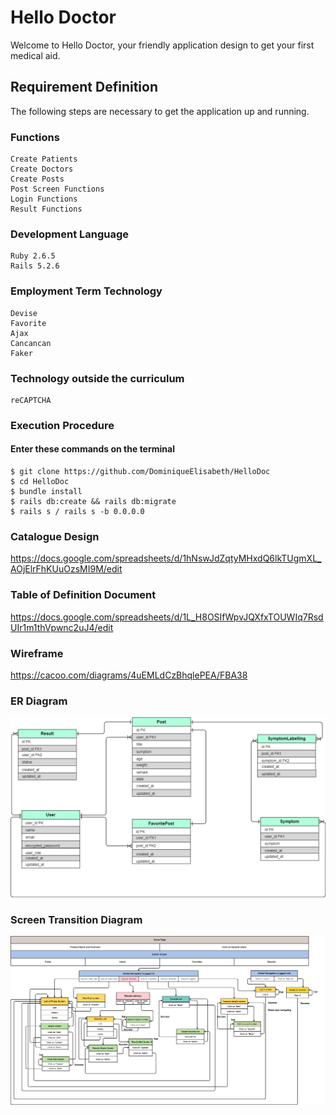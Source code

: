 # Hello Doctor
Welcome to Hello Doctor, your friendly application design to get your first medical aid.									

## Requirement Definition

The following steps are necessary to get the application up and running.

### Functions
```
Create Patients
Create Doctors
Create Posts
Post Screen Functions
Login Functions
Result Functions
```

### Development Language
```
Ruby 2.6.5
Rails 5.2.6
```
### Employment Term Technology
```
Devise
Favorite
Ajax
Cancancan
Faker
```
### Technology outside the curriculum
```
reCAPTCHA
```
### Execution Procedure

#### Enter these commands on the terminal
```
$ git clone https://github.com/DominiqueElisabeth/HelloDoc
$ cd HelloDoc
$ bundle install
$ rails db:create && rails db:migrate
$ rails s / rails s -b 0.0.0.0
```

### Catalogue Design
https://docs.google.com/spreadsheets/d/1hNswJdZqtyMHxdQ6lkTUgmXL_AOjElrFhKUuOzsMI9M/edit

### Table of Definition Document
https://docs.google.com/spreadsheets/d/1L_H8OSIfWpvJQXfxTOUWIq7RsdUIr1m1thVpwnc2uJ4/edit

### Wireframe
https://cacoo.com/diagrams/4uEMLdCzBhqlePEA/FBA38

### ER Diagram

 <img src="docs/ERD.png" alt="ERD" width='650px'>

### Screen Transition Diagram

 <img src="docs/screen transition.png" alt="screen transition" width='650px'>

